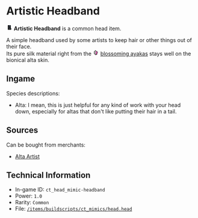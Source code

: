 # Artistic Headband

<img src="https://raw.githubusercontent.com/Ceterai/Enternia/main/items/armors/alta/tier6/ceterai/legwear/icon.png" alt="Artistic Headband icon" loading="lazy" height="16px" width="auto" /> **Artistic Headband** is a common head item.

A simple headband used by some artists to keep hair or other things out of their face.  
Its pure silk material right from the <img src="https://raw.githubusercontent.com/Ceterai/Enternia/main/objects/biome/alterash/ayaka/ct_ayaka_blossom_tree.png" alt="Blossoming Ayaka icon" loading="lazy" height="16px" width="auto" /> [blossoming ayakas](https://ceterai.github.io/MyEnternia/Wiki/BlossomingAyaka) stays well on the bionical alta skin.

## Ingame

Species descriptions:

- Alta: I mean, this is just helpful for any kind of work with your head down, especially for altas that don't like putting their hair in a tail.

## Sources

Can be bought from merchants:

- [Alta Artist](https://ceterai.github.io/MyEnternia/Wiki/AltaArtist)

## Technical Information

- In-game ID: `ct_head_mimic-headband`
- Power: `1.0`
- Rarity: `Common`
- File: [`/items/buildscripts/ct_mimics/head.head`](https://github.com/Ceterai/Enternia/blob/main/items/buildscripts/ct_mimics/head.head)
